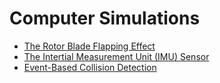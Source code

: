 # Computer Simulations

- [The Rotor Blade Flapping Effect](./The_Rotor_Blade_Flapping_Effect.md)
- [The Intertial Measurement Unit (IMU) Sensor](./The_Intertial_Measurement_Unit_(IMU)_Sensor.md)
- [Event-Based Collision Detection](./Event-Based_Collision_Detection.md)
